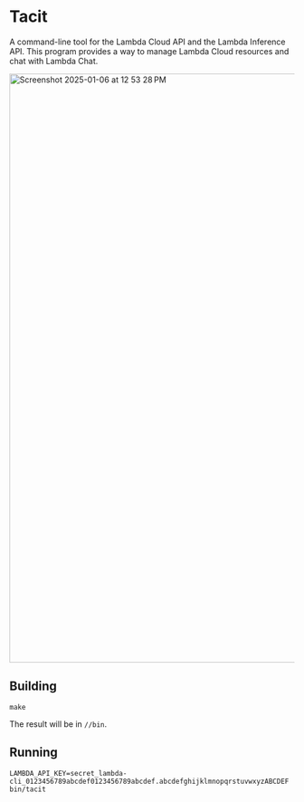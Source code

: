 Tacit
=====

A command-line tool for the Lambda Cloud API and the Lambda Inference API. This program provides a way to manage Lambda Cloud resources and chat with Lambda Chat.

<img width="1041" alt="Screenshot 2025-01-06 at 12 53 28 PM" src="https://github.com/user-attachments/assets/d1a9781b-6cd9-4663-b12b-14c963aa314f" />

Building
-----

```shell
make
```

The result will be in `//bin`.

Running
-----

```shell
LAMBDA_API_KEY=secret_lambda-cli_0123456789abcdef0123456789abcdef.abcdefghijklmnopqrstuvwxyzABCDEF bin/tacit
```
